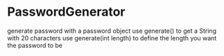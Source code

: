 # PasswordGenerator
generate password with a password object
use generate() to get a String with 20 characters
use generate(int length) to define the length you want the password to be
